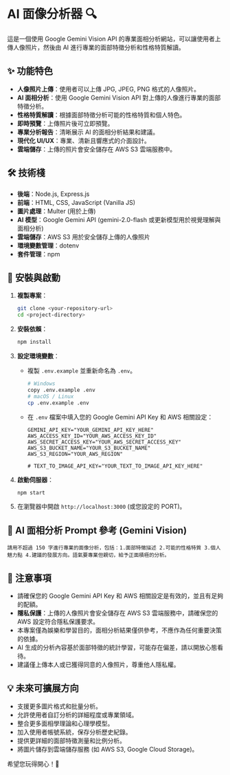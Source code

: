 # AI 面像分析器 🔍

這是一個使用 Google Gemini Vision API 的專業面相分析網站，可以讓使用者上傳人像照片，然後由 AI 進行專業的面部特徵分析和性格特質解讀。

## ✨ 功能特色

*   **人像照片上傳**：使用者可以上傳 JPG, JPEG, PNG 格式的人像照片。
*   **AI 面相分析**：使用 Google Gemini Vision API 對上傳的人像進行專業的面部特徵分析。
*   **性格特質解讀**：根據面部特徵分析可能的性格特質和個人特色。
*   **即時預覽**：上傳照片後可立即預覽。
*   **專業分析報告**：清晰展示 AI 的面相分析結果和建議。
*   **現代化 UI/UX**：專業、清新且響應式的介面設計。
*   **雲端儲存**：上傳的照片會安全儲存在 AWS S3 雲端服務中。

## 🛠️ 技術棧

*   **後端**：Node.js, Express.js
*   **前端**：HTML, CSS, JavaScript (Vanilla JS)
*   **圖片處理**：Multer (用於上傳)
*   **AI 模型**：Google Gemini API (gemini-2.0-flash 或更新模型用於視覺理解與面相分析)
*   **雲端儲存**：AWS S3 用於安全儲存上傳的人像照片
*   **環境變數管理**：dotenv
*   **套件管理**：npm

## 🚀 安裝與啟動

1.  **複製專案**：
    ```bash
    git clone <your-repository-url>
    cd <project-directory>
    ```

2.  **安裝依賴**：
    ```bash
    npm install
    ```

3.  **設定環境變數**：
    *   複製 `.env.example` 並重新命名為 `.env`。
        ```bash
        # Windows
        copy .env.example .env
        # macOS / Linux
        cp .env.example .env
        ```
    *   在 `.env` 檔案中填入您的 Google Gemini API Key 和 AWS 相關設定：
        ```env
        GEMINI_API_KEY="YOUR_GEMINI_API_KEY_HERE"
        AWS_ACCESS_KEY_ID="YOUR_AWS_ACCESS_KEY_ID"
        AWS_SECRET_ACCESS_KEY="YOUR_AWS_SECRET_ACCESS_KEY"
        AWS_S3_BUCKET_NAME="YOUR_S3_BUCKET_NAME"
        AWS_S3_REGION="YOUR_AWS_REGION"
        ```
        ```env
        # TEXT_TO_IMAGE_API_KEY="YOUR_TEXT_TO_IMAGE_API_KEY_HERE"
        ```

4.  **啟動伺服器**：
    ```bash
    npm start
    ```

5.  在瀏覽器中開啟 `http://localhost:3000` (或您設定的 PORT)。

## 🤖 AI 面相分析 Prompt 參考 (Gemini Vision)

```text
請用不超過 150 字進行專業的面像分析，包括：1.面部特徵描述 2.可能的性格特質 3.個人魅力點 4.建議的發展方向。語氣要專業但親切，給予正面積極的分析。
```

## 📝 注意事項

*   請確保您的 Google Gemini API Key 和 AWS 相關設定是有效的，並且有足夠的配額。
*   **隱私保護**：上傳的人像照片會安全儲存在 AWS S3 雲端服務中，請確保您的 AWS 設定符合隱私保護要求。
*   本專案僅為娛樂和學習目的，面相分析結果僅供參考，不應作為任何重要決策的依據。
*   AI 生成的分析內容基於面部特徵的統計學習，可能存在偏差，請以開放心態看待。
*   建議僅上傳本人或已獲得同意的人像照片，尊重他人隱私權。

## 💡 未來可擴展方向

*   支援更多圖片格式和批量分析。
*   允許使用者自訂分析的詳細程度或專業領域。
*   整合更多面相學理論和心理學模型。
*   加入使用者帳號系統，保存分析歷史紀錄。
*   提供更詳細的面部特徵測量和比例分析。
*   將圖片儲存到雲端儲存服務 (如 AWS S3, Google Cloud Storage)。

希望您玩得開心！🎉